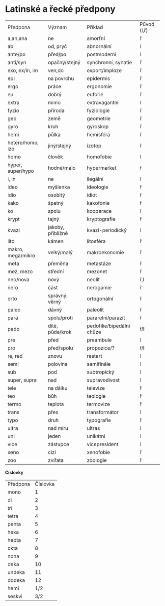 ﻿<meta charset="UTF-8">

# Latinské a &#345;ecké p&#345;edpony

<div class="entry-content">

<table>

<tbody>

<tr>

<td>P&#345;edpona</td>

<td>Význam</td>

<td>P&#345;íklad</td>

<td>P&#367;vod (l,&#345;)</td>

</tr>

<tr>

<td>a,an,ana</td>

<td>ne</td>

<td>amorfní</td>

<td>&#345;</td>

</tr>

<tr>

<td>ab</td>

<td>od, pry&#269;</td>

<td>abnornální</td>

<td>l</td>

</tr>

<tr>

<td>ante/po</td>

<td>p&#345;ed/po</td>

<td>postmoderní</td>

<td>l</td>

</tr>

<tr>

<td>anti/syn</td>

<td>opa&#269;ný/stejný</td>

<td>synchronní, synatie</td>

<td>&#345;</td>

</tr>

<tr>

<td>exo, ex/in, im</td>

<td>ven,do</td>

<td>export/imploze</td>

<td>&#345;</td>

</tr>

<tr>

<td>epi</td>

<td>na povrchu</td>

<td>epidermis</td>

<td>&#345;</td>

</tr>

<tr>

<td>ergo</td>

<td>práce</td>

<td>ergonomie</td>

<td>&#345;</td>

</tr>

<tr>

<td>eu</td>

<td>dobrý</td>

<td>euforie</td>

<td>&#345;</td>

</tr>

<tr>

<td>extra</td>

<td>mimo</td>

<td>extravagantní</td>

<td>l</td>

</tr>

<tr>

<td>fyzio</td>

<td>p&#345;íroda</td>

<td>fyziologie</td>

<td>&#345;</td>

</tr>

<tr>

<td>geo</td>

<td>zem&#283;</td>

<td>geometrie</td>

<td>&#345;</td>

</tr>

<tr>

<td>gyro</td>

<td>kruh</td>

<td>gyroskop</td>

<td>&#345;</td>

</tr>

<tr>

<td>hemi</td>

<td>p&#367;lka</td>

<td>hemisféra</td>

<td>&#345;</td>

</tr>

<tr>

<td>hetero/homo, izo</td>

<td>jiný/stejný</td>

<td>izotop</td>

<td>&#345;</td>

</tr>

<tr>

<td>homo</td>

<td>&#269;lov&#283;k</td>

<td>homofobie</td>

<td>l</td>

</tr>

<tr>

<td>hyper, super/hypo</td>

<td>hodn&#283;/málo</td>

<td>hypermarket</td>

<td>&#345;</td>

</tr>

<tr>

<td>i, in</td>

<td>ne</td>

<td>ilegální</td>

<td>l</td>

</tr>

<tr>

<td>ideo</td>

<td>myšlenka</td>

<td>ideologie</td>

<td>&#345;</td>

</tr>

<tr>

<td>idio</td>

<td>osobitý</td>

<td>idiot</td>

<td>&#345;</td>

</tr>

<tr>

<td>kako</td>

<td>špatný</td>

<td>kakofonie</td>

<td>&#345;</td>

</tr>

<tr>

<td>ko</td>

<td>spolu</td>

<td>kooperace</td>

<td>l</td>

</tr>

<tr>

<td>krypt</td>

<td>tajný</td>

<td>kryptografie</td>

<td>&#345;</td>

</tr>

<tr>

<td>kvazi</td>

<td>jakoby, p&#345;ibližn&#283;</td>

<td>kvazi-periodický</td>

<td>l</td>

</tr>

<tr>

<td>lito</td>

<td>kámen</td>

<td>litosféra</td>

<td>&#345;</td>

</tr>

<tr>

<td>makro, mega/mikro</td>

<td>velký/malý</td>

<td>makroekonomie</td>

<td>&#345;</td>

</tr>

<tr>

<td>meta</td>

<td>p&#345;em&#283;na</td>

<td>metastáze</td>

<td>&#345;</td>

</tr>

<tr>

<td>mez, mezo</td>

<td>st&#345;ední</td>

<td>mezonet</td>

<td>&#345;</td>

</tr>

<tr>

<td>neo/nova</td>

<td>nový</td>

<td>neolit</td>

<td>&#345;,l</td>

</tr>

<tr>

<td>nero</td>

<td>&#269;ást</td>

<td>nerogamie</td>

<td>&#345;</td>

</tr>

<tr>

<td>orto</td>

<td>správný, v&#283;rný</td>

<td>ortogonální</td>

<td>&#345;</td>

</tr>

<tr>

<td>paleo</td>

<td>dávný</td>

<td>paleolit</td>

<td>&#345;</td>

</tr>

<tr>

<td>para</td>

<td>spolu/proti</td>

<td>pararelní/parazit</td>

<td>&#345;</td>

</tr>

<tr>

<td>pedo</td>

<td>dít&#283;, p&#367;da/krok</td>

<td>pedofilie/bipedální ch&#367;ze</td>

<td>&#345;/l</td>

</tr>

<tr>

<td>pre</td>

<td>p&#345;ed</td>

<td>preambule</td>

<td>l</td>

</tr>

<tr>

<td>pro</td>

<td>p&#345;ed/spolu</td>

<td>propozice/?</td>

<td>&#345;/l</td>

</tr>

<tr>

<td>re, red</td>

<td>znovu</td>

<td>restart</td>

<td>l</td>

</tr>

<tr>

<td>semi</td>

<td>polovina</td>

<td>semifinále</td>

<td>l</td>

</tr>

<tr>

<td>sub</td>

<td>pod</td>

<td>subtropický</td>

<td>l</td>

</tr>

<tr>

<td>super, supra</td>

<td>nad</td>

<td>supravodivost</td>

<td>l</td>

</tr>

<tr>

<td>tele</td>

<td>na dálku</td>

<td>televize</td>

<td>&#345;</td>

</tr>

<tr>

<td>teo</td>

<td>b&#367;h</td>

<td>teologie</td>

<td>&#345;</td>

</tr>

<tr>

<td>termo</td>

<td>teplota</td>

<td>termovize</td>

<td>&#345;</td>

</tr>

<tr>

<td>trans</td>

<td>p&#345;es</td>

<td>transformátor</td>

<td>l</td>

</tr>

<tr>

<td>typo</td>

<td>druh</td>

<td>typografie</td>

<td>&#345;</td>

</tr>

<tr>

<td>ultra</td>

<td>nad míru</td>

<td>ultras</td>

<td>l</td>

</tr>

<tr>

<td>uni</td>

<td>jeden</td>

<td>unikátní</td>

<td>l</td>

</tr>

<tr>

<td>vice</td>

<td>zástupce</td>

<td>vicepresident</td>

<td>l</td>

</tr>

<tr>

<td>xeno</td>

<td>cizí</td>

<td>xenofobie</td>

<td>&#345;</td>

</tr>

<tr>

<td>zoo</td>

<td>zví&#345;ata</td>

<td>zoologie</td>

<td>&#345;</td>

</tr>

</tbody>

</table>

**&#268;íslovky**  

<table>

<tbody>

<tr>

<td>P&#345;edpona</td>

<td>&#268;íslovka</td>

</tr>

<tr>

<td>mono</td>

<td>1</td>

</tr>

<tr>

<td>di</td>

<td>2</td>

</tr>

<tr>

<td>tri</td>

<td>3</td>

</tr>

<tr>

<td>tetra</td>

<td>4</td>

</tr>

<tr>

<td>penta</td>

<td>5</td>

</tr>

<tr>

<td>hexa</td>

<td>6</td>

</tr>

<tr>

<td>hepta</td>

<td>7</td>

</tr>

<tr>

<td>okta</td>

<td>8</td>

</tr>

<tr>

<td>nona</td>

<td>9</td>

</tr>

<tr>

<td>deka</td>

<td>10</td>

</tr>

<tr>

<td>undeka</td>

<td>11</td>

</tr>

<tr>

<td>dodeka</td>

<td>12</td>

</tr>

<tr>

<td>hemi</td>

<td>1/2</td>

</tr>

<tr>

<td>seskvi</td>

<td>3/2</td>

</tr>

</tbody>

</table>
